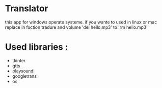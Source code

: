 # Translator
this app for windows operate systeme.
if you wante to used in linux or mac replace in foction tradure and volume 'del hello.mp3' to 'rm hello.mp3'
# Used libraries : 
+ tkinter
+ gtts
+ playsound
+ googletrans
+ os
